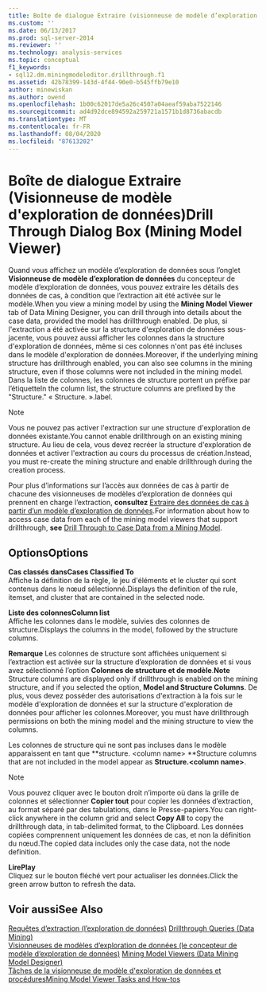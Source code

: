 ```yaml
---
title: Boîte de dialogue Extraire (visionneuse de modèle d’exploration de données) | Microsoft Docs
ms.custom: ''
ms.date: 06/13/2017
ms.prod: sql-server-2014
ms.reviewer: ''
ms.technology: analysis-services
ms.topic: conceptual
f1_keywords:
- sql12.dm.miningmodeleditor.drillthrough.f1
ms.assetid: 42b78399-143d-4f44-90e0-b545ffb79e10
author: minewiskan
ms.author: owend
ms.openlocfilehash: 1b00c62017de5a26c4507a04aeaf59aba7522146
ms.sourcegitcommit: ad4d92dce894592a259721a1571b1d8736abacdb
ms.translationtype: MT
ms.contentlocale: fr-FR
ms.lasthandoff: 08/04/2020
ms.locfileid: "87613202"
---
```

# <a name="drill-through-dialog-box-mining-model-viewer"></a><span data-ttu-id="875af-102">Boîte de dialogue Extraire (Visionneuse de modèle d'exploration de données)</span><span class="sxs-lookup"><span data-stu-id="875af-102">Drill Through Dialog Box (Mining Model Viewer)</span></span>
  <span data-ttu-id="875af-103">Quand vous affichez un modèle d’exploration de données sous l’onglet **Visionneuse de modèle d’exploration de données** du concepteur de modèle d’exploration de données, vous pouvez extraire les détails des données de cas, à condition que l’extraction ait été activée sur le modèle.</span><span class="sxs-lookup"><span data-stu-id="875af-103">When you view a mining model by using the **Mining Model Viewer** tab of Data Mining Designer, you can drill through into details about the case data, provided the model has drillthrough enabled.</span></span> <span data-ttu-id="875af-104">De plus, si l'extraction a été activée sur la structure d'exploration de données sous-jacente, vous pouvez aussi afficher les colonnes dans la structure d'exploration de données, même si ces colonnes n'ont pas été incluses dans le modèle d'exploration de données.</span><span class="sxs-lookup"><span data-stu-id="875af-104">Moreover, if the underlying mining structure has drillthrough enabled, you can also see columns in the mining structure, even if those columns were not included in the mining model.</span></span> <span data-ttu-id="875af-105">Dans la liste de colonnes, les colonnes de structure portent un préfixe par l’étiquette</span><span class="sxs-lookup"><span data-stu-id="875af-105">In the column list, the structure columns are prefixed by the "Structure."</span></span> <span data-ttu-id="875af-106">« Structure. ».</span><span class="sxs-lookup"><span data-stu-id="875af-106">label.</span></span>  
  
> [!NOTE]  
>  <span data-ttu-id="875af-107">Vous ne pouvez pas activer l'extraction sur une structure d'exploration de données existante.</span><span class="sxs-lookup"><span data-stu-id="875af-107">You cannot enable drillthrough on an existing mining structure.</span></span> <span data-ttu-id="875af-108">Au lieu de cela, vous devez recréer la structure d'exploration de données et activer l'extraction au cours du processus de création.</span><span class="sxs-lookup"><span data-stu-id="875af-108">Instead, you must re-create the mining structure and enable drillthrough during the creation process.</span></span>  
  
 <span data-ttu-id="875af-109">Pour plus d’informations sur l’accès aux données de cas à partir de chacune des visionneuses de modèles d’exploration de données qui prennent en charge l’extraction, **consultez** [Extraire des données de cas à partir d’un modèle d’exploration de données](data-mining/drill-through-to-case-data-from-a-mining-model.md).</span><span class="sxs-lookup"><span data-stu-id="875af-109">For information about how to access case data from each of the mining model viewers that support drillthrough, **see** [Drill Through to Case Data from a Mining Model](data-mining/drill-through-to-case-data-from-a-mining-model.md).</span></span>  
  
## <a name="options"></a><span data-ttu-id="875af-110">Options</span><span class="sxs-lookup"><span data-stu-id="875af-110">Options</span></span>  
 <span data-ttu-id="875af-111">**Cas classés dans**</span><span class="sxs-lookup"><span data-stu-id="875af-111">**Cases Classified To**</span></span>  
 <span data-ttu-id="875af-112">Affiche la définition de la règle, le jeu d'éléments et le cluster qui sont contenus dans le nœud sélectionné.</span><span class="sxs-lookup"><span data-stu-id="875af-112">Displays the definition of the rule, itemset, and cluster that are contained in the selected node.</span></span>  
  
 <span data-ttu-id="875af-113">**Liste des colonnes**</span><span class="sxs-lookup"><span data-stu-id="875af-113">**Column list**</span></span>  
 <span data-ttu-id="875af-114">Affiche les colonnes dans le modèle, suivies des colonnes de structure.</span><span class="sxs-lookup"><span data-stu-id="875af-114">Displays the columns in the model, followed by the structure columns.</span></span>  
  
 <span data-ttu-id="875af-115">**Remarque** Les colonnes de structure sont affichées uniquement si l’extraction est activée sur la structure d’exploration de données et si vous avez sélectionné l’option **Colonnes de structure et de modèle**.</span><span class="sxs-lookup"><span data-stu-id="875af-115">**Note** Structure columns are displayed only if drillthrough is enabled on the mining structure, and if you selected the option, **Model and Structure Columns**.</span></span> <span data-ttu-id="875af-116">De plus, vous devez posséder des autorisations d'extraction à la fois sur le modèle d'exploration de données et sur la structure d'exploration de données pour afficher les colonnes.</span><span class="sxs-lookup"><span data-stu-id="875af-116">Moreover, you must have drillthrough permissions on both the mining model and the mining structure to view the columns.</span></span>  
  
 <span data-ttu-id="875af-117">Les colonnes de structure qui ne sont pas incluses dans le modèle apparaissent en tant que \*\*structure. \<column name> \*\*</span><span class="sxs-lookup"><span data-stu-id="875af-117">Structure columns that are not included in the model appear as **Structure.\<column name>**.</span></span>  
  
> [!NOTE]  
>  <span data-ttu-id="875af-118">Vous pouvez cliquer avec le bouton droit n’importe où dans la grille de colonnes et sélectionner **Copier tout** pour copier les données d’extraction, au format séparé par des tabulations, dans le Presse-papiers.</span><span class="sxs-lookup"><span data-stu-id="875af-118">You can right-click anywhere in the column grid and select **Copy All** to copy the drillthrough data, in tab-delimited format, to the Clipboard.</span></span> <span data-ttu-id="875af-119">Les données copiées comprennent uniquement les données de cas, et non la définition du nœud.</span><span class="sxs-lookup"><span data-stu-id="875af-119">The copied data includes only the case data, not the node definition.</span></span>  
  
 <span data-ttu-id="875af-120">**Lire**</span><span class="sxs-lookup"><span data-stu-id="875af-120">**Play**</span></span>  
 <span data-ttu-id="875af-121">Cliquez sur le bouton fléché vert pour actualiser les données.</span><span class="sxs-lookup"><span data-stu-id="875af-121">Click the green arrow button to refresh the data.</span></span>  
  
## <a name="see-also"></a><span data-ttu-id="875af-122">Voir aussi</span><span class="sxs-lookup"><span data-stu-id="875af-122">See Also</span></span>  
 <span data-ttu-id="875af-123">[Requêtes d’extraction &#40;l’exploration de données&#41;](data-mining/drillthrough-queries-data-mining.md) </span><span class="sxs-lookup"><span data-stu-id="875af-123">[Drillthrough Queries &#40;Data Mining&#41;](data-mining/drillthrough-queries-data-mining.md) </span></span>  
 <span data-ttu-id="875af-124">[Visionneuses de modèles d’exploration de données &#40;le concepteur de modèle d’exploration de données&#41;](mining-model-viewers-data-mining-model-designer.md) </span><span class="sxs-lookup"><span data-stu-id="875af-124">[Mining Model Viewers &#40;Data Mining Model Designer&#41;](mining-model-viewers-data-mining-model-designer.md) </span></span>  
 [<span data-ttu-id="875af-125">Tâches de la visionneuse de modèle d'exploration de données et procédures</span><span class="sxs-lookup"><span data-stu-id="875af-125">Mining Model Viewer Tasks and How-tos</span></span>](data-mining/mining-model-viewer-tasks-and-how-tos.md)  
  
  
